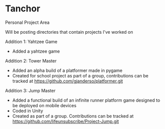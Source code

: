 # Tanchor
Personal Project Area

Will be posting directories that contain projects I've worked on

Addition 1: Yahtzee Game
* Added a yahtzee game

Addition 2: Tower Master
* Added an alpha build of a platformer made in pygame
* Created for school project as part of a group, contributions can be tracked at https://github.com/gjanderso/platformer.git

Addition 3: Jump Master
* Added a functional build of an infinite runner platform game designed to be deployed on mobile devices
* Coded in Unity
* Created as part of a group. Contributions can be tracked at https://github.com/lifeunsubscribe/Project-Jump.git

